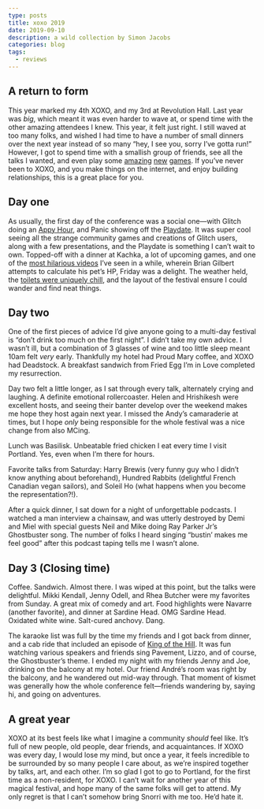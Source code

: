 ```yaml
---
type: posts
title: xoxo 2019
date: 2019-09-10
description: a wild collection by Simon Jacobs
categories: blog
tags:
  - reviews
---
```


## A return to form

This year marked my 4th XOXO, and my 3rd at Revolution Hall. Last year was _big_, which meant it was even harder to wave at, or spend time with the other amazing attendees I knew. This year, it felt just right. I still waved at too many folks, and wished I had time to have a number of small dinners over the next year instead of so many “hey, I see you, sorry I’ve gotta run!” However, I got to spend time with a smallish group of friends, see all the talks I wanted, and even play some [amazing](http://www.killerqueenblack.com) [new](https://www.youtube.com/watch?v=IJ_I8SSVKto) [games](https://play.date).
If you’ve never been to XOXO, and you make things on the internet, and enjoy building relationships, this is a great place for you.

## Day one

As usually, the first day of the conference was a social one—with Glitch doing an [Appy Hour](https://glitch.com/~appy-hour), and Panic showing off the [Playdate](https://play.date). It was super cool seeing all the strange community games and creations of Glitch users, along with a few presentations, and the Playdate is something I can’t wait to own. Topped-off with a dinner at Kachka, a lot of upcoming games, and one of the [most hilarious videos](https://www.polygon.com/videos/2019/9/9/20849172/unraveled-how-to-calculate-pet-hp-hit-points) I’ve seen in a while, wherein Brian Gilbert attempts to calculate his pet’s HP, Friday was a delight. The weather held, the [toilets were uniquely chill](https://twitter.com/brookshelley/status/1171647388001406976?s=21), and the layout of the festival ensure I could wander and find neat things.

## Day two

One of the first pieces of advice I’d give anyone going to a multi-day festival is “don’t drink too much on the first night”. I didn’t take my own advice. I wasn’t ill, but a combination of 3 glasses of wine and too little sleep meant 10am felt _very_ early. Thankfully my hotel had Proud Mary coffee, and XOXO had Deadstock. A breakfast sandwich from Fried Egg I’m in Love completed my resurrection.

Day two felt a little longer, as I sat through every talk, alternately crying and laughing. A definite emotional rollercoaster. Helen and Hrishikesh were excellent hosts, and seeing their banter develop over the weekend makes me hope they host again next year. I missed the Andy’s camaraderie at times, but I hope _only_ being responsible for the whole festival was a nice change from also MCing.

Lunch was Basilisk. Unbeatable fried chicken I eat every time I visit Portland. Yes, even when I’m there for hours.

Favorite talks from Saturday: Harry Brewis (very funny guy who I didn’t know anything about beforehand), Hundred Rabbits (delightful French Canadian vegan sailors), and Soleil Ho (what happens when you become the representation?!).

After a quick dinner, I sat down for a night of unforgettable podcasts. I watched a man interview a chainsaw, and was utterly destroyed by Demi and Miel with special guests Neil and Mike doing Ray Parker Jr’s Ghostbuster song. The number of folks I heard singing “bustin’ makes me feel good” after this podcast taping tells me I wasn’t alone.

## Day 3 (Closing time)

Coffee. Sandwich. Almost there. I was wiped at this point, but the talks were delightful. Mikki Kendall, Jenny Odell, and Rhea Butcher were my favorites from Sunday. A great mix of comedy and art. Food highlights were Navarre (another favorite), and dinner at Sardine Head. OMG Sardine Head. Oxidated white wine. Salt-cured anchovy. Dang.

The karaoke list was full by the time my friends and I got back from dinner, and a cab ride that included an episode of [King of the Hill](https://twitter.com/brookshelley/status/1170902500083322880?s=21). It was fun watching various speakers and friends sing Pavement, Lizzo, and of course, the Ghostbuster’s theme. I ended my night with my friends Jenny and Joe, drinking on the balcony at my hotel. Our friend André’s room was right by the balcony, and he wandered out mid-way through. That moment of kismet was generally how the whole conference felt—friends wandering by, saying hi, and going on adventures.

## A great year

XOXO at its best feels like what I imagine a community _should_ feel like. It’s full of new people, old people, dear friends, and acquaintances. If XOXO was every day, I would lose my mind, but once a year, it feels incredible to be surrounded by so many people I care about, as we’re inspired together by talks, art, and each other. I’m so glad I got to go to Portland, for the first time as a non-resident, for XOXO. I can’t wait for another year of this magical festival, and hope many of the same folks will get to attend. My only regret is that I can’t somehow bring Snorri with me too. He’d hate it.
